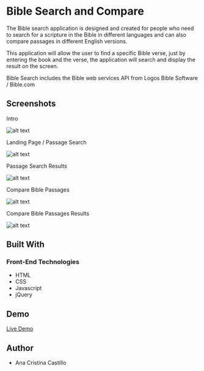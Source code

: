 # Bible Search and Compare

The Bible search application is designed and created for people who need to search for a scripture in the Bible in different languages and can also compare passages in different English versions.

This application will allow the user to find a specific Bible verse, just by entering the book and the verse, the application will search and display the result on the screen.

Bible Search includes the Bible web services API from Logos Bible Software / Bible.com

## Screenshots

Intro

![alt text](https://github.com/KrisCastillo/Bible_search_and_compare/blob/master/img/intro.JPG)

Landing Page / Passage Search

![alt text](https://github.com/KrisCastillo/Bible_search_and_compare/blob/master/img/passage_search.JPG)

Passage Search Results

![alt text](https://github.com/KrisCastillo/Bible_search_and_compare/blob/master/img/result_passage_search.JPG)

Compare Bible Passages

![alt text](https://github.com/KrisCastillo/Bible_search_and_compare/blob/master/img/compare_bible_passages.JPG)

Compare Bible Passages Results

![alt text](https://github.com/KrisCastillo/Bible_search_and_compare/blob/master/img/result_compare_bible_passages.JPG)

## Built With

### Front-End Technologies
+ HTML
+ CSS
+ Javascript
+ jQuery

## Demo
[Live Demo](https://kriscastillo.github.io/Bible_search_and_compare/)

## Author

+ Ana Cristina Castillo 

